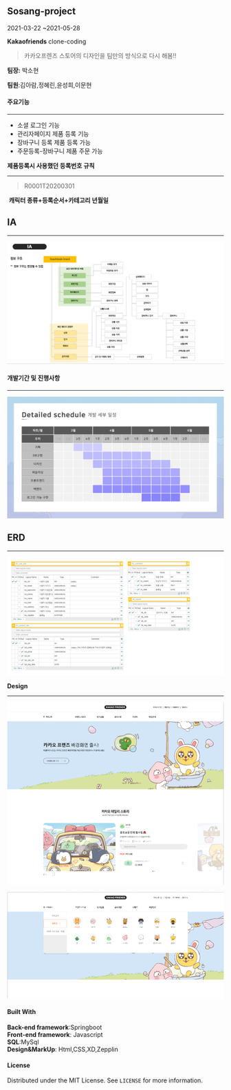 
## Sosang-project		
2021-03-22 ~2021-05-28

**Kakaofriends** clone-coding

> 카카오프렌즈 스토어의 디자인을 팀만의 방식으로 다시 해봄!! 

<b>팀장:</b> 박소현

<b>팀원</b>:김아람,정혜린,윤성희,이문현

#### __주요기능__

--------

<ul> 
    <li>소셜 로그인 기능</li>
     <li>관리자페이지 제품 등록 기능</li>
     <li>장바구니 등록 제품 등록 가능</li>
     <li>주문등록-장바구니 제품 주문 가능</li>
</ul>

**제품등록시 사용했던 등록번호 규칙**

-------

> R0001T20200301

​		**캐릭터 종류+등록순서+카테고리 년월일**

## **IA**

-------

![IA](src\main\resources\static\assets\img\preiview\img6.png)

#### **개발기간 및 진행사항**

-------

![plan](src\main\resources\static\assets\img\preiview\img4.png)

## **ERD**

------

![erd](src\main\resources\static\assets\img\preiview\erd.png)

**Design**

------

![img](src\main\resources\static\assets\img\preiview\img1.png)

![img2](src\main\resources\static\assets\img\preiview\img1_1.png)

#### **Built With**

**Back-end framework**:Springboot  
**Front-end framework**: Javascript  
**SQL**:MySql  
**Design&MarkUp**: Html,CSS,XD,Zepplin  

####  **License**
Distributed under the MIT License. See `LICENSE` for more information.
